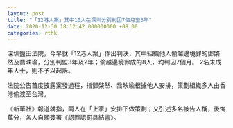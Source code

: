 ```yaml
---
layout: post
title: "「12港人案」其中10人在深圳分別判囚7個月至3年"
date: 2020-12-30 18:12:42.000000000 +08:00
categories: rthk
---
```


深圳鹽田法院，今早就「12港人案」作出判決，其中組織他人偷越邊境罪的鄧棨然及喬映瑜，分別判監3年及2年；偷越邊境罪成的8人，均判囚7個月。 2名未成年人士，則不予以起訴。

法院公告首度披露案發過程，指鄧棨然、喬映瑜根據他人安排，策劃組織多人由香港偷渡至台灣。

《新華社》報道就指，兩人在「上家」安排下做策劃；又引述多名被告人稱，後悔萬分，各人自願簽署《認罪認罰具結書》。
